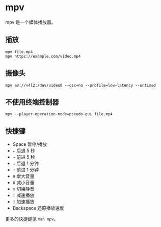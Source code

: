 # mpv

mpv 是一个媒体播放器。

## 播放

    mpv file.mp4
    mpv https://example.com/video.mp4

## 摄像头

    mpv av://v4l2:/dev/video0 --osc=no --profile=low-latency --untimed

## 不使用终端控制器

    mpv --player-operation-mode=pseudo-gui file.mp4

## 快捷键

- Space 暂停/播放
- `←` 后退 5 秒
- `→` 前进 5 秒
- `↓` 后退 1 分钟
- `↑` 前进 1 分钟
- `9` 增大音量
- `0` 减小音量
- `m` 切换静音
- `[` 减速播放
- `]` 加速播放
- Backspace 还原播放速度

更多的快捷键见 `man mpv`。
